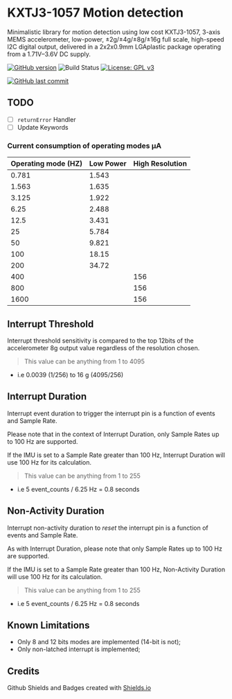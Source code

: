 # KXTJ3-1057 Motion detection

Minimalistic library for motion detection using low cost KXTJ3-1057, 3-axis MEMS accelerometer, low-power, ±2g/±4g/±8g/±16g full scale, high-speed I2C digital output, delivered in a 2x2x0.9mm LGAplastic package operating from a 1.71V–3.6V DC supply.

[![GitHub version](https://img.shields.io/github/release/ldab/KXTJ3-1057.svg)](https://github.com/ldab/KXTJ3-1057/releases/latest)
![Build Status](https://github.com/ldab/KXTJ3-1057/actions/workflows/workflow.yml/badge.svg)
[![License: GPL v3](https://img.shields.io/badge/License-MIT-green.svg)](https://github.com/ldab/KXTJ3-1057/blob/master/LICENSE)

[![GitHub last commit](https://img.shields.io/github/last-commit/ldab/KXTJ3-1057.svg?style=social)](https://github.com/ldab/KXTJ3-1057)

## TODO

- [ ] `returnError` Handler
- [ ] Update Keywords

###  Current consumption of operating modes μA

Operating mode (HZ) | Low Power | High Resolution
----------------|-------------------|-----------
0.781|1.543|
1.563|1.635|
3.125|1.922|
6.25|2.488|
12.5|3.431|
25|5.784|
50|9.821|
100|18.15|
200|34.72|
400||156
800||156
1600||156

## Interrupt Threshold

Interrupt threshold sensitivity is compared to the top 12bits of the accelerometer 8g output value regardless of the resolution chosen.

> This value can be anything from 1 to 4095

* i.e 0.0039 (1/256) to 16 g (4095/256)

## Interrupt Duration

Interrupt event duration to trigger the interrupt pin is a function of events and Sample Rate.

Please note that in the context of Interrupt Duration, only Sample Rates up to 100 Hz are supported.

If the IMU is set to a Sample Rate greater than 100 Hz, Interrupt Duration will use 100 Hz for its calculation.

> This value can be anything from 1 to 255

* i.e 5 event_counts / 6.25 Hz = 0.8 seconds

## Non-Activity Duration

Interrupt non-activity duration to *reset* the interrupt pin is a function of events and Sample Rate.

As with Interrupt Duration, please note that only Sample Rates up to 100 Hz are supported.

If the IMU is set to a Sample Rate greater than 100 Hz, Non-Activity Duration will use 100 Hz for its calculation.

> This value can be anything from 1 to 255

* i.e 5 event_counts / 6.25 Hz = 0.8 seconds

## Known Limitations

* Only 8 and 12 bits modes are implemented (14-bit is not);
* Only non-latched interrupt is implemented;

## Credits

Github Shields and Badges created with [Shields.io](https://github.com/badges/shields/)